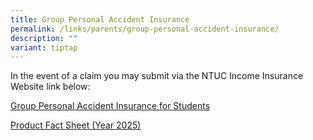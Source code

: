 ```yaml
---
title: Group Personal Accident Insurance
permalink: /links/parents/group-personal-accident-insurance/
description: ""
variant: tiptap
---
```

<p>In the event of a claim you may submit via the NTUC Income Insurance Website
link below:</p>
<p><a href="https://studentgpa.incomegroupins.com.sg/#/dashboard" rel="noopener noreferrer nofollow" target="_blank">Group Personal Accident Insurance for Students</a>
</p>
<p><a href="/files/For parents/product_fact_sheet_year_2025.pdf" rel="noopener noreferrer nofollow" target="_blank">Product Fact Sheet (Year 2025)</a>
</p>